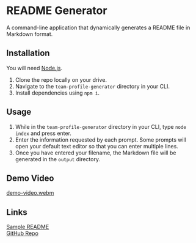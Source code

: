 # README Generator

A command-line application that dynamically generates a README file in Markdown format.

## Installation
You will need [Node.js](https://nodejs.org/en/).

1. Clone the repo locally on your drive.
2. Navigate to the `team-profile-generator` directory in your CLI.
3. Install dependencies using `npm i`.

## Usage
1. While in the `team-profile-generator` directory in your CLI, type `node index` and press enter.
2. Enter the information requested by each prompt. Some prompts will open your default text editor so that you can enter multiple lines.
3. Once you have entered your filename, the Markdown file will be generated in the `output` directory.

## Demo Video

[demo-video.webm](https://user-images.githubusercontent.com/118075006/222616366-8709449f-eadd-4b29-97bd-e1e757f6e5ed.webm)

## Links
[Sample README](https://github.com/CKBoytGT/readme-generator/blob/main/output/sample-README.md)  
[GitHub Repo](https://github.com/CKBoytGT/readme-generator)
